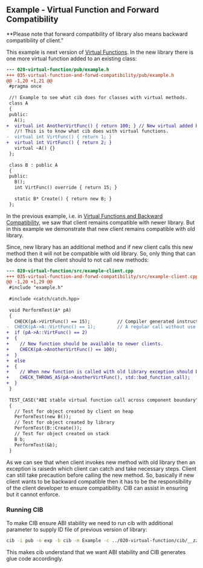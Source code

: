 ## Example - Virtual Function and Forward Compatibility

**Please note that forward compatibility of library also means backward compatibility of client."

This example is next version of [Virtual Functions](020-virtual-function). In the new library there is one more virtual function added to an existing class:

```diff
--- 020-virtual-function/pub/example.h
+++ 035-virtual-function-and-forwd-compatibility/pub/example.h
@@ -1,20 +1,21 @@
 #pragma once
 
 //! Example to see what cib does for classes with virtual methods.
 class A
 {
 public:
   A();
+  virtual int AnotherVirtFunc() { return 100; } // New virtual added before existing one.
   //! This is to know what cib does with virtual functions.
-  virtual int VirtFunc() { return 1; }
+  virtual int VirtFunc() { return 2; }
   virtual ~A() {}
 };
 
 class B : public A
 {
 public:
   B();
   int VirtFunc() override { return 15; }
 
   static B* Create() { return new B; }
 };

```

In the previous example, i.e. in [Virtual Functions and Backward Compatibility](030-virtual-function-and-bkwd-compatibility), we saw that client remains compatible with newer library. But in this example we demonstrate that new client remains compatible with old library.

Since, new library has an additional method and if new client calls this new method then it will not be compatible with old library. So, only thing that can be done is that the client should to not call new methods:

```diff
--- 020-virtual-function/src/example-client.cpp
+++ 035-virtual-function-and-forwd-compatibility/src/example-client.cpp
@@ -1,20 +1,29 @@
 #include "example.h"
 
 #include <catch/catch.hpp>
 
 void PerformTest(A* pA)
 {
   CHECK(pA->VirtFunc() == 15);          // Compiler generated instruction will effectively call `pA->B::VirtFunc()`
-  CHECK(pA->A::VirtFunc() == 1);        // A regular call without use of virtual table.
+  if (pA->A::VirtFunc() == 2)
+  {
+    // New function should be available to newer clients.
+    CHECK(pA->AnotherVirtFunc() == 100);
+  }
+  else
+  {
+    // When new function is called with old library exception should be thrown.
+    CHECK_THROWS_AS(pA->AnotherVirtFunc(), std::bad_function_call);
+  }
 }
 
 TEST_CASE("ABI stable virtual function call across component boundary")
 {
   // Test for object created by client on heap
   PerformTest(new B());
   // Test for object created by library
   PerformTest(B::Create());
   // Test for object created on stack
   B b;
   PerformTest(&b);
 }

```

As we can see that when client invokes new method with old library then an exception is raisedn which client can catch and take necessary steps. Client can still take precaution before calling the new method. So, basically if new client wants to be backward compatible then it has to be the responsibility of the client developer to ensure compatibility. CIB can assist in ensuring but it cannot enforce.

### Running CIB
To make CIB ensure ABI stability we need to run cib with additional parameter to supply ID file of previous version of library:

```sh
cib -i pub -o exp -b cib -m Example -c ../020-virtual-function/cib/__zz_cib_Example-ids.h
```

This makes cib understand that we want ABI stability and CIB generates glue code accordingly.

